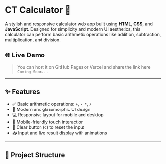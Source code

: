 # CT Calculator 🧮

A stylish and responsive calculator web app built using **HTML**, **CSS**, and **JavaScript**. Designed for simplicity and modern UI aesthetics, this calculator can perform basic arithmetic operations like addition, subtraction, multiplication, and division.

## 🌐 Live Demo

> You can host it on GitHub Pages or Vercel and share the link here  
`Coming Soon...`

---

## ✨ Features

- ✅ Basic arithmetic operations: `+`, `-`, `*`, `/`
- 🎨 Modern and glassmorphic UI design
- 💻 Responsive layout for mobile and desktop
- 📱 Mobile-friendly touch interaction
- 🎯 Clear button (`C`) to reset the input
- 📥 Input and live result display with animations

---

## 📁 Project Structure

